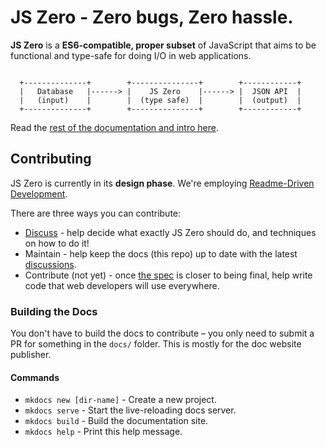 # JS Zero - Zero bugs, Zero hassle.

**JS Zero** is a **ES6-compatible, proper subset** of JavaScript that aims to be functional and type-safe for doing I/O in web applications.

```text

  +--------------+        +---------------+        +------------+
  |   Database   |------> |    JS Zero    |------> |  JSON API  |
  |   (input)    |        |  (type safe)  |        |  (output)  |
  +--------------+        +---------------+        +------------+

```

Read the [rest of the documentation and intro here](http://js-zero.com).

## Contributing

JS Zero is currently in its **design phase**. We're employing [Readme-Driven Development](http://tom.preston-werner.com/2010/08/23/readme-driven-development.html).

There are three ways you can contribute:

- [Discuss](http://discuss.js-zero.com) - help decide what exactly JS Zero should do, and techniques on how to do it!
- Maintain - help keep the docs (this repo) up to date with the latest [discussions](http://discuss.js-zero.com).
- Contribute (not yet) - once [the spec](http://js-zero.com/spec) is closer to being final, help write code that web developers will use everywhere.

### Building the Docs

You don't have to build the docs to contribute – you only need to submit a PR for something in the `docs/` folder. This is mostly for the doc website publisher.

#### Commands

* `mkdocs new [dir-name]` - Create a new project.
* `mkdocs serve` - Start the live-reloading docs server.
* `mkdocs build` - Build the documentation site.
* `mkdocs help` - Print this help message.

